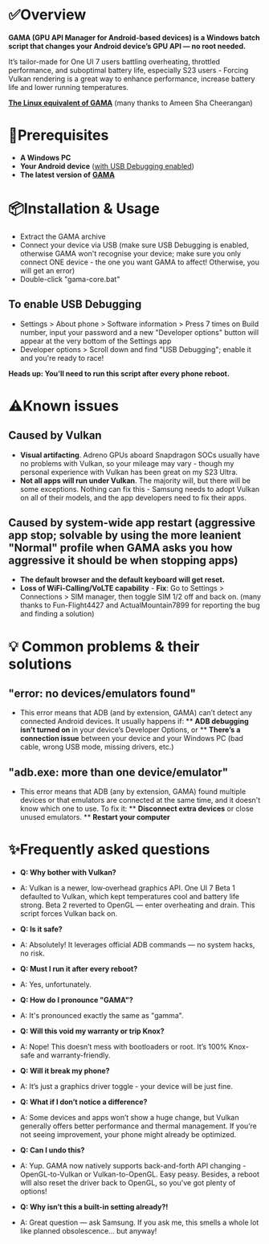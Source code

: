 # ✅Overview

**GAMA (GPU API Manager for Android-based devices) is a Windows batch script that changes your Android device’s GPU API — no root needed.**

It’s tailor-made for One UI 7 users battling overheating, throttled performance, and suboptimal battery life, especially S23 users - Forcing Vulkan rendering is a great way to enhance performance, increase battery life and lower running temperatures.

[**The Linux equivalent of GAMA**](https://github.com/Ameen-Sha-Cheerangan/s23-ultra-vulkan-linux-script) (many thanks to Ameen Sha Cheerangan)

# 🧩Prerequisites
* **A Windows PC**
* **Your Android device** ([with USB Debugging enabled](https://github.com/popovicialinc/gama/blob/main/README.md#to-enable-usb-debugging))
* **The latest version of** [**GAMA**](https://github.com/popovicialinc/gama/releases/latest)


# 📦Installation & Usage
* Extract the GAMA archive
* Connect your device via USB (make sure USB Debugging is enabled, otherwise GAMA won't recognise your device; make sure you only connect ONE device - the one you want GAMA to affect! Otherwise, you will get an error)
* Double-click "gama-core.bat"

## To enable USB Debugging
* Settings > About phone > Software information > Press 7 times on Build number, input your password and a new "Developer options" button will appear at the very bottom of the Settings app
* Developer options > Scroll down and find "USB Debugging"; enable it and you're ready to race!

**Heads up: You’ll need to run this script after every phone reboot.**

# ⚠️Known issues

## Caused by Vulkan
* **Visual artifacting**. Adreno GPUs aboard Snapdragon SOCs usually have no problems with Vulkan, so your mileage may vary - though my personal experience with Vulkan has been great on my S23 Ultra.
* **Not all apps will run under Vulkan**. The majority will, but there will be some exceptions. Nothing can fix this - Samsung needs to adopt Vulkan on all of their models, and the app developers need to fix their apps.

## Caused by system-wide app restart (aggressive app stop; solvable by using the more leanient "Normal" profile when GAMA asks you how aggressive it should be when stopping apps)
* **The default browser and the default keyboard will get reset.**
* **Loss of WiFi-Calling/VoLTE capability** - **Fix**: Go to Settings > Connections > SIM manager, then toggle SIM 1/2 off and back on. (many thanks to Fun-Flight4427 and ActualMountain7899 for reporting the bug and finding a solution)

# 💡 Common problems & their solutions
## "error: no devices/emulators found"
* This error means that ADB (and by extension, GAMA) can’t detect any connected Android devices. It usually happens if:
** **ADB debugging isn’t turned on** in your device’s Developer Options, or
** **There’s a connection issue** between your device and your Windows PC (bad cable, wrong USB mode, missing drivers, etc.)
## "adb.exe: more than one device/emulator"
* This error means that ADB (any by extension, GAMA) found multiple devices or that emulators are connected at the same time, and it doesn't know which one to use. To fix it:
** **Disconnect extra devices** or close unused emulators.
** **Restart your computer**

# ✨Frequently asked questions
* **Q: Why bother with Vulkan?**
* A: Vulkan is a newer, low‑overhead graphics API. One UI 7 Beta 1 defaulted to Vulkan, which kept temperatures cool and battery life strong. Beta 2 reverted to OpenGL — enter overheating and drain. This script forces Vulkan back on.

* **Q: Is it safe?**
* A: Absolutely! It leverages official ADB commands — no system hacks, no risk.

* **Q: Must I run it after every reboot?**
* A: Yes, unfortunately.

* **Q: How do I pronounce "GAMA"?**
* A: It's pronounced exactly the same as "gamma".

* **Q: Will this void my warranty or trip Knox?**
* A: Nope! This doesn’t mess with bootloaders or root. It’s 100% Knox-safe and warranty-friendly.

* **Q: Will it break my phone?**
* A: It’s just a graphics driver toggle - your device will be just fine.

* **Q: What if I don’t notice a difference?**
* A: Some devices and apps won’t show a huge change, but Vulkan generally offers better performance and thermal management. If you’re not seeing improvement, your phone might already be optimized.

* **Q: Can I undo this?**
* A: Yup. GAMA now natively supports back-and-forth API changing - OpenGL-to-Vulkan or Vulkan-to-OpenGL. Easy peasy. Besides, a reboot wIll also reset the driver back to OpenGL, so you've got plenty of options!

* **Q: Why isn’t this a built-in setting already?!**
* A: Great question — ask Samsung. If you ask me, this smells a whole lot like planned obsolescence... but anyway!

